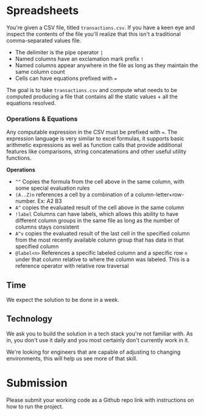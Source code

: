 # Spreadsheets

You're given a CSV file, titled `transactions.csv`. If you have a keen eye and inspect the contents of the file
you'll realize that this isn't a traditional comma-separated values file.

- The delimiter is the pipe operator `|`
- Named columns have an exclamation mark prefix `!`
- Named columns appear anywhere in the file as long as they maintain the same column count
- Cells can have equations prefixed with `=`

The goal is to take `transactions.csv` and compute what needs to be computed producing a file
that contains all the static values + all the equations resolved.

### Operations & Equations

Any computable expression in the CSV must be prefixed with `=`. The expression
language is very similar to excel formulas, it supports basic arithmetic expressions
as well as function calls that provide additional features like comparisons,
string concatenations and other useful utility functions.

**Operations**

- `^^` Copies the formula from the cell above in the same column, with some special evaluation rules
- `(A..Z)n` references a cell by a combination of a column-letter+row-number. Ex: A2 B3
- `A^` copies the evaluated result of the cell above in the same column
- `!label` Columns can have labels, which allows this ability to have different column groups in the same file as long as the number of columns stays consistent
- `A^v` copies the evaluated result of the last cell in the specified column from the most recently available column group that has data in that specified column
- `@label<n>` References a specific labeled column and a specific row `n` under that column relative to where the column was labeled. This is a reference operator with relative row traversal

## Time

We expect the solution to be done in a week.

## Technology

We ask you to build the solution in a tech stack you're not familiar with. As in, you don't use it
daily and you most certainly don't currently work in it.

We're looking for engineers that are capable of adjusting to changing environments, this will
help us see more of that skill.

# Submission

Please submit your working code as a Github repo link with instructions on how to run the project.
